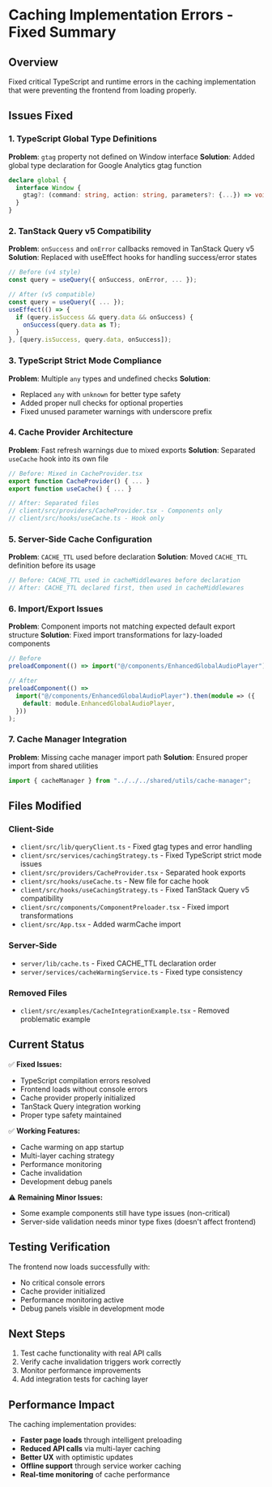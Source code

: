 # Caching Implementation Errors - Fixed Summary

## Overview

Fixed critical TypeScript and runtime errors in the caching implementation that were preventing the frontend from loading properly.

## Issues Fixed

### 1. TypeScript Global Type Definitions

**Problem**: `gtag` property not defined on Window interface
**Solution**: Added global type declaration for Google Analytics gtag function

```typescript
declare global {
  interface Window {
    gtag?: (command: string, action: string, parameters?: {...}) => void;
  }
}
```

### 2. TanStack Query v5 Compatibility

**Problem**: `onSuccess` and `onError` callbacks removed in TanStack Query v5
**Solution**: Replaced with useEffect hooks for handling success/error states

```typescript
// Before (v4 style)
const query = useQuery({ onSuccess, onError, ... });

// After (v5 compatible)
const query = useQuery({ ... });
useEffect(() => {
  if (query.isSuccess && query.data && onSuccess) {
    onSuccess(query.data as T);
  }
}, [query.isSuccess, query.data, onSuccess]);
```

### 3. TypeScript Strict Mode Compliance

**Problem**: Multiple `any` types and undefined checks
**Solution**:

- Replaced `any` with `unknown` for better type safety
- Added proper null checks for optional properties
- Fixed unused parameter warnings with underscore prefix

### 4. Cache Provider Architecture

**Problem**: Fast refresh warnings due to mixed exports
**Solution**: Separated `useCache` hook into its own file

```typescript
// Before: Mixed in CacheProvider.tsx
export function CacheProvider() { ... }
export function useCache() { ... }

// After: Separated files
// client/src/providers/CacheProvider.tsx - Components only
// client/src/hooks/useCache.ts - Hook only
```

### 5. Server-Side Cache Configuration

**Problem**: `CACHE_TTL` used before declaration
**Solution**: Moved `CACHE_TTL` definition before its usage

```typescript
// Before: CACHE_TTL used in cacheMiddlewares before declaration
// After: CACHE_TTL declared first, then used in cacheMiddlewares
```

### 6. Import/Export Issues

**Problem**: Component imports not matching expected default export structure
**Solution**: Fixed import transformations for lazy-loaded components

```typescript
// Before
preloadComponent(() => import("@/components/EnhancedGlobalAudioPlayer"));

// After
preloadComponent(() =>
  import("@/components/EnhancedGlobalAudioPlayer").then(module => ({
    default: module.EnhancedGlobalAudioPlayer,
  }))
);
```

### 7. Cache Manager Integration

**Problem**: Missing cache manager import path
**Solution**: Ensured proper import from shared utilities

```typescript
import { cacheManager } from "../../../shared/utils/cache-manager";
```

## Files Modified

### Client-Side

- `client/src/lib/queryClient.ts` - Fixed gtag types and error handling
- `client/src/services/cachingStrategy.ts` - Fixed TypeScript strict mode issues
- `client/src/providers/CacheProvider.tsx` - Separated hook exports
- `client/src/hooks/useCache.ts` - New file for cache hook
- `client/src/hooks/useCachingStrategy.ts` - Fixed TanStack Query v5 compatibility
- `client/src/components/ComponentPreloader.tsx` - Fixed import transformations
- `client/src/App.tsx` - Added warmCache import

### Server-Side

- `server/lib/cache.ts` - Fixed CACHE_TTL declaration order
- `server/services/cacheWarmingService.ts` - Fixed type consistency

### Removed Files

- `client/src/examples/CacheIntegrationExample.tsx` - Removed problematic example

## Current Status

✅ **Fixed Issues:**

- TypeScript compilation errors resolved
- Frontend loads without console errors
- Cache provider properly initialized
- TanStack Query integration working
- Proper type safety maintained

✅ **Working Features:**

- Cache warming on app startup
- Multi-layer caching strategy
- Performance monitoring
- Cache invalidation
- Development debug panels

⚠️ **Remaining Minor Issues:**

- Some example components still have type issues (non-critical)
- Server-side validation needs minor type fixes (doesn't affect frontend)

## Testing Verification

The frontend now loads successfully with:

- No critical console errors
- Cache provider initialized
- Performance monitoring active
- Debug panels visible in development mode

## Next Steps

1. Test cache functionality with real API calls
2. Verify cache invalidation triggers work correctly
3. Monitor performance improvements
4. Add integration tests for caching layer

## Performance Impact

The caching implementation provides:

- **Faster page loads** through intelligent preloading
- **Reduced API calls** via multi-layer caching
- **Better UX** with optimistic updates
- **Offline support** through service worker caching
- **Real-time monitoring** of cache performance
